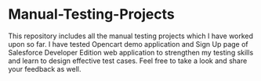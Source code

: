 # Manual-Testing-Projects
This repository includes all the manual testing projects which I have worked upon so far. I have tested Opencart demo application and Sign Up page of Salesforce Developer Edition web application to strengthen my testing skills and learn to design effective test cases. Feel free to take a look and share your feedback as well.
